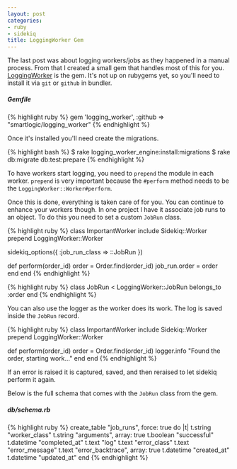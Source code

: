 ```yaml
---
layout: post
categories:
- ruby
- sidekiq
title: LoggingWorker Gem
---
```


The last post was about logging workers/jobs as they happened in a manual process. From that I created a small gem that handles most of this for you. [LoggingWorker](https://github.com/smartlogic/logging_worker) is the gem. It's not up on rubygems yet, so you'll need to install it via `git` or `github` in bundler.

##### Gemfile
{% highlight ruby %}
gem 'logging_worker', :github => "smartlogic/logging_worker"
{% endhighlight %}

Once it's installed you'll need create the migrations.

{% highlight bash %}
$ rake logging_worker_engine:install:migrations
$ rake db:migrate db:test:prepare
{% endhighlight %}

To have workers start logging, you need to `prepend` the module in each worker. `prepend` is very important because the `#perform` method needs to be the `LoggingWorker::Worker#perform`.

Once this is done, everything is taken care of for you. You can continue to enhance your workers though. In one project I have it associate job runs to an object. To do this you need to set a custom `JobRun` class.

{% highlight ruby %}
class ImportantWorker
  include Sidekiq::Worker
  prepend LoggingWorker::Worker

  sidekiq_options({
    :job_run_class => ::JobRun
  })

  def perform(order_id)
    order = Order.find(order_id)
    job_run.order = order
  end
end
{% endhighlight %}

{% highlight ruby %}
class JobRun < LoggingWorker::JobRun
  belongs_to :order
end
{% endhighlight %}

You can also use the logger as the worker does its work. The log is saved inside the `JobRun` record.

{% highlight ruby %}
class ImportantWorker
  include Sidekiq::Worker
  prepend LoggingWorker::Worker

  def perform(order_id)
    order = Order.find(order_id)
    logger.info "Found the order, starting work..."
  end
end
{% endhighlight %}

If an error is raised it is captured, saved, and then reraised to let sidekiq perform it again.

Below is the full schema that comes with the `JobRun` class from the gem.

##### db/schema.rb
{% highlight ruby %}
create_table "job_runs", force: true do |t|
  t.string   "worker_class"
  t.string   "arguments",       array: true
  t.boolean  "successful"
  t.datetime "completed_at"
  t.text     "log"
  t.text     "error_class"
  t.text     "error_message"
  t.text     "error_backtrace", array: true
  t.datetime "created_at"
  t.datetime "updated_at"
end
{% endhighlight %}
